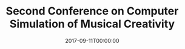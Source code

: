 ---
acronym: CSMC 2017
date: '2017-09-11T00:00:00'
ext_url: https://csmc2017.wordpress.com/
location: Milton Keynes, UK
submission_date: '2017-06-30T00:00:00'
title: Second Conference on Computer Simulation of Musical Creativity
---